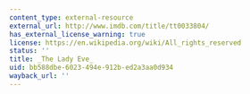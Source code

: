 ```yaml
---
content_type: external-resource
external_url: http://www.imdb.com/title/tt0033804/
has_external_license_warning: true
license: https://en.wikipedia.org/wiki/All_rights_reserved
status: ''
title: _The Lady Eve_
uid: bb588dbe-6023-494e-912b-ed2a3aa0d934
wayback_url: ''
---
```

